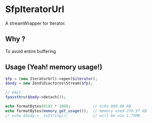 SfpIteratorUrl
==============

A streamWrapper for Iterator.

## Why ?

To avoid entire buffering

## Usage (Yeah! memory usage!)

```php
$fp = (new IteratorUrl)->open($iterator);
$body = new Zend\Diactoros\Stream($fp);

// emit
fpassthru($body->detach());

echo formatBytes(8192 * 100);          // echo 800.00 KB
echo formatBytes(memory_get_usage());  // memory used 278.97 KB
// echo $body->__toString();           // will be use 1.75MB
```